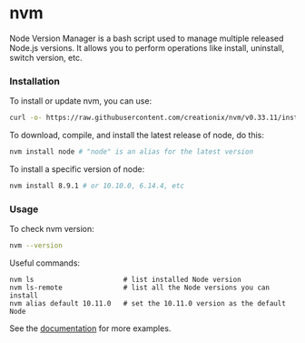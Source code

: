 # nvm

Node Version Manager is a bash script used to manage multiple released
Node.js versions. It allows you to perform operations like install,
uninstall, switch version, etc.

### Installation

To install or update nvm, you can use:

```bash
curl -o- https://raw.githubusercontent.com/creationix/nvm/v0.33.11/install.sh | bash
```

To download, compile, and install the latest release of node, do this:

```bash
nvm install node # "node" is an alias for the latest version
```

To install a specific version of node:

```bash
nvm install 8.9.1 # or 10.10.0, 6.14.4, etc
```

### Usage

To check nvm version:

```bash
nvm --version
```

Useful commands:

```console
nvm ls                      # list installed Node version
nvm ls-remote               # list all the Node versions you can install
nvm alias default 10.11.0   # set the 10.11.0 version as the default Node
```

See the [documentation](https://github.com/creationix/nvm#usage) for more
examples.

